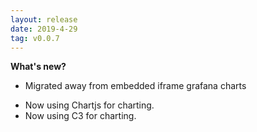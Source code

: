 ```yaml
---
layout: release
date: 2019-4-29
tag: v0.0.7
---
```


**What's new?**

- Migrated away from embedded iframe grafana charts

* Now using Chartjs for charting.
* Now using C3 for charting.

